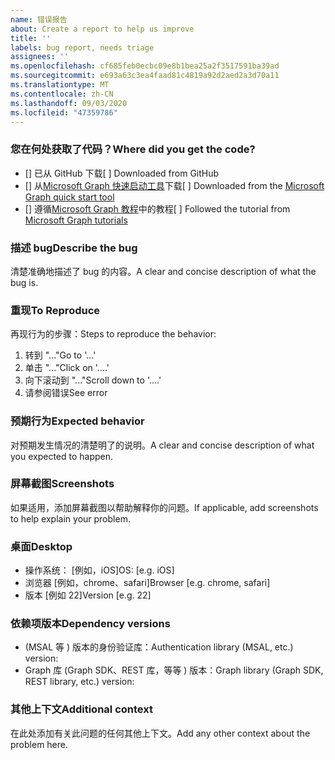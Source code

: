 ```yaml
---
name: 错误报告
about: Create a report to help us improve
title: ''
labels: bug report, needs triage
assignees: ''
ms.openlocfilehash: cf685feb0ecbc09e8b1bea25a2f3517591ba39ad
ms.sourcegitcommit: e693a63c3ea4faad81c4819a92d2aed2a3d70a11
ms.translationtype: MT
ms.contentlocale: zh-CN
ms.lasthandoff: 09/03/2020
ms.locfileid: "47359786"
---
```

### <a name="where-did-you-get-the-code"></a><span data-ttu-id="43336-102">您在何处获取了代码？</span><span class="sxs-lookup"><span data-stu-id="43336-102">Where did you get the code?</span></span>

- <span data-ttu-id="43336-103">[] 已从 GitHub 下载</span><span class="sxs-lookup"><span data-stu-id="43336-103">[ ] Downloaded from GitHub</span></span>
- <span data-ttu-id="43336-104">[] 从[Microsoft Graph 快速启动工具](https://developer.microsoft.com/graph/quick-start)下载</span><span class="sxs-lookup"><span data-stu-id="43336-104">[ ] Downloaded from the [Microsoft Graph quick start tool](https://developer.microsoft.com/graph/quick-start)</span></span>
- <span data-ttu-id="43336-105">[] 遵循[Microsoft Graph 教程](https://docs.microsoft.com/graph/tutorials)中的教程</span><span class="sxs-lookup"><span data-stu-id="43336-105">[ ] Followed the tutorial from [Microsoft Graph tutorials](https://docs.microsoft.com/graph/tutorials)</span></span>

### <a name="describe-the-bug"></a><span data-ttu-id="43336-106">描述 bug</span><span class="sxs-lookup"><span data-stu-id="43336-106">Describe the bug</span></span>

<span data-ttu-id="43336-107">清楚准确地描述了 bug 的内容。</span><span class="sxs-lookup"><span data-stu-id="43336-107">A clear and concise description of what the bug is.</span></span>

### <a name="to-reproduce"></a><span data-ttu-id="43336-108">重现</span><span class="sxs-lookup"><span data-stu-id="43336-108">To Reproduce</span></span>

<span data-ttu-id="43336-109">再现行为的步骤：</span><span class="sxs-lookup"><span data-stu-id="43336-109">Steps to reproduce the behavior:</span></span>

1. <span data-ttu-id="43336-110">转到 "..."</span><span class="sxs-lookup"><span data-stu-id="43336-110">Go to '...'</span></span>
1. <span data-ttu-id="43336-111">单击 "..."</span><span class="sxs-lookup"><span data-stu-id="43336-111">Click on '....'</span></span>
1. <span data-ttu-id="43336-112">向下滚动到 "..."</span><span class="sxs-lookup"><span data-stu-id="43336-112">Scroll down to '....'</span></span>
1. <span data-ttu-id="43336-113">请参阅错误</span><span class="sxs-lookup"><span data-stu-id="43336-113">See error</span></span>

### <a name="expected-behavior"></a><span data-ttu-id="43336-114">预期行为</span><span class="sxs-lookup"><span data-stu-id="43336-114">Expected behavior</span></span>

<span data-ttu-id="43336-115">对预期发生情况的清楚明了的说明。</span><span class="sxs-lookup"><span data-stu-id="43336-115">A clear and concise description of what you expected to happen.</span></span>

### <a name="screenshots"></a><span data-ttu-id="43336-116">屏幕截图</span><span class="sxs-lookup"><span data-stu-id="43336-116">Screenshots</span></span>

<span data-ttu-id="43336-117">如果适用，添加屏幕截图以帮助解释你的问题。</span><span class="sxs-lookup"><span data-stu-id="43336-117">If applicable, add screenshots to help explain your problem.</span></span>

### <a name="desktop"></a><span data-ttu-id="43336-118">桌面</span><span class="sxs-lookup"><span data-stu-id="43336-118">Desktop</span></span>

- <span data-ttu-id="43336-119">操作系统： [例如，iOS]</span><span class="sxs-lookup"><span data-stu-id="43336-119">OS: [e.g. iOS]</span></span>
- <span data-ttu-id="43336-120">浏览器 [例如，chrome、safari]</span><span class="sxs-lookup"><span data-stu-id="43336-120">Browser [e.g. chrome, safari]</span></span>
- <span data-ttu-id="43336-121">版本 [例如 22]</span><span class="sxs-lookup"><span data-stu-id="43336-121">Version [e.g. 22]</span></span>

### <a name="dependency-versions"></a><span data-ttu-id="43336-122">依赖项版本</span><span class="sxs-lookup"><span data-stu-id="43336-122">Dependency versions</span></span>

- <span data-ttu-id="43336-123"> (MSAL 等 ) 版本的身份验证库：</span><span class="sxs-lookup"><span data-stu-id="43336-123">Authentication library (MSAL, etc.) version:</span></span>
- <span data-ttu-id="43336-124">Graph 库 (Graph SDK、REST 库，等等 ) 版本：</span><span class="sxs-lookup"><span data-stu-id="43336-124">Graph library (Graph SDK, REST library, etc.) version:</span></span>

### <a name="additional-context"></a><span data-ttu-id="43336-125">其他上下文</span><span class="sxs-lookup"><span data-stu-id="43336-125">Additional context</span></span>

<span data-ttu-id="43336-126">在此处添加有关此问题的任何其他上下文。</span><span class="sxs-lookup"><span data-stu-id="43336-126">Add any other context about the problem here.</span></span>
